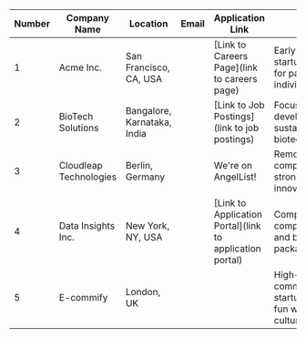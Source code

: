 | Number | Company Name | Location | Email | Application Link | Notes |
|---|---|---|---|---|---|
| 1 | Acme Inc. | San Francisco, CA, USA |  | [Link to Careers Page](link to careers page) | Early-stage AI startup, looking for passionate individuals. |
| 2 | BioTech Solutions | Bangalore, Karnataka, India |  | [Link to Job Postings](link to job postings) | Focused on developing sustainable biotechnologies. |
| 3 | Cloudleap Technologies | Berlin, Germany |  | We're on AngelList! | Remote-first company with a strong focus on innovation. |
| 4 | Data Insights Inc. | New York, NY, USA |  | [Link to Application Portal](link to application portal) | Competitive compensation and benefits package. |
| 5 | E-commify | London, UK |  |  | High-growth e-commerce startup with a fun work culture. |
